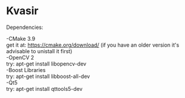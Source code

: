 # Kvasir

   Dependencies:  
  
   -CMake 3.9  
      get it at: https://cmake.org/download/
      (if you have an older version it's advisable to unistall it first)  
   -OpenCV 2  
      try: apt-get install libopencv-dev  
   -Boost Libraries  
      try: apt-get install libboost-all-dev  
   -Qt5  
      try: apt-get install qttools5-dev  
